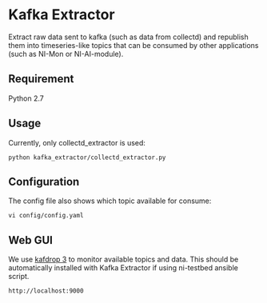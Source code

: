 # Kafka Extractor
Extract raw data sent to kafka (such as data from collectd) and republish them into timeseries-like topics that can be consumed by other applications (such as NI-Mon or NI-AI-module).

## Requirement
Python 2.7

## Usage
Currently, only collectd_extractor is used:
```
python kafka_extractor/collectd_extractor.py
```

## Configuration
The config file also shows which topic available for consume:
```
vi config/config.yaml
```

## Web GUI
We use [kafdrop 3](https://github.com/obsidiandynamics/kafdrop) to monitor available topics and data. This should be automatically installed with Kafka Extractor if using ni-testbed ansible script.
```
http://localhost:9000
```
